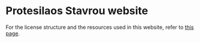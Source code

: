 # Protesilaos Stavrou website

For the license structure and the resources used in this website, refer to [this page](https://protesilaos.com/license).
